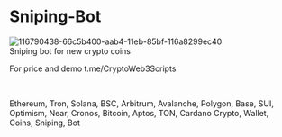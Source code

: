 # Sniping-Bot
![116790438-66c5b400-aab4-11eb-85bf-116a8299ec40](https://github.com/user-attachments/assets/891167cb-d43b-4d84-907c-b53b75635673)
<br />
Sniping bot for new crypto coins

For price and demo
t.me/CryptoWeb3Scripts

<br />

Ethereum, Tron, Solana, BSC, Arbitrum, Avalanche, Polygon, Base, SUI, Optimism, Near, Cronos, Bitcoin, Aptos, TON, Cardano
Crypto, Wallet, Coins, Sniping, Bot
